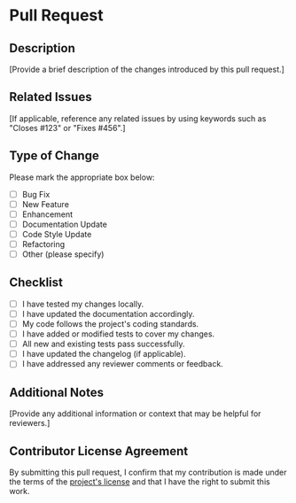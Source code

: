 # Pull Request

## Description

[Provide a brief description of the changes introduced by this pull request.]

## Related Issues

[If applicable, reference any related issues by using keywords such as "Closes #123" or "Fixes #456".]

## Type of Change

Please mark the appropriate box below:

- [ ] Bug Fix
- [ ] New Feature
- [ ] Enhancement
- [ ] Documentation Update
- [ ] Code Style Update
- [ ] Refactoring
- [ ] Other (please specify)

## Checklist

- [ ] I have tested my changes locally.
- [ ] I have updated the documentation accordingly.
- [ ] My code follows the project's coding standards.
- [ ] I have added or modified tests to cover my changes.
- [ ] All new and existing tests pass successfully.
- [ ] I have updated the changelog (if applicable).
- [ ] I have addressed any reviewer comments or feedback.

## Additional Notes

[Provide any additional information or context that may be helpful for reviewers.]

## Contributor License Agreement

By submitting this pull request, I confirm that my contribution is made under the terms of the [project's license](link-to-license) and that I have the right to submit this work.
